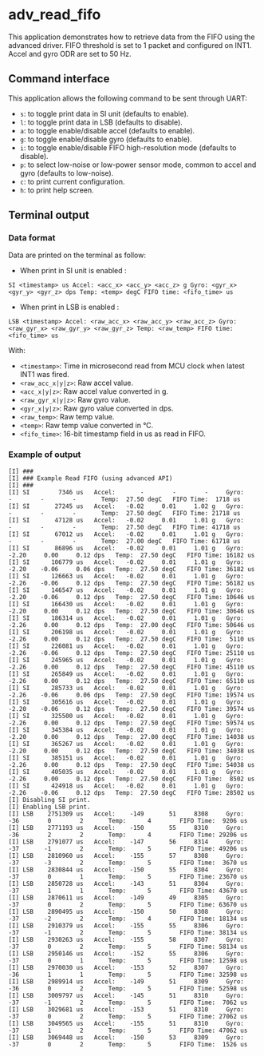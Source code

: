 # adv_read_fifo

This application demonstrates how to retrieve data from the FIFO using the advanced driver. FIFO threshold is set to 1 packet and configured on INT1. Accel and gyro ODR are set to 50 Hz.

## Command interface

This application allows the following command to be sent through UART:
* `s`: to toggle print data in SI unit (defaults to enable).
* `l`: to toggle print data in LSB (defaults to disable).
* `a`: to toggle enable/disable accel (defaults to enable).
* `g`: to toggle enable/disable gyro (defaults to enable).
* `i`: to toggle enable/disable FIFO high-resolution mode (defaults to disable).
* `p`: to select low-noise or low-power sensor mode, common to accel and gyro (defaults to low-noise).
* `c`: to print current configuration.
* `h`: to print help screen.

## Terminal output

### Data format

Data are printed on the terminal as follow:

* When print in SI unit is enabled :
```
SI <timestamp> us Accel: <acc_x> <acc_y> <acc_z> g Gyro: <gyr_x> <gyr_y> <gyr_z> dps Temp: <temp> degC FIFO time: <fifo_time> us
```
* When print in LSB is enabled :
```
LSB <timestamp> Accel: <raw_acc_x> <raw_acc_y> <raw_acc_z> Gyro: <raw_gyr_x> <raw_gyr_y> <raw_gyr_z> Temp: <raw_temp> FIFO time: <fifo_time> us
```

With:
* `<timestamp>`: Time in microsecond read from MCU clock when latest INT1 was fired.
* `<raw_acc_x|y|z>`: Raw accel value.
* `<acc_x|y|z>`: Raw accel value converted in g.
* `<raw_gyr_x|y|z>`: Raw gyro value.
* `<gyr_x|y|z>`: Raw gyro value converted in dps.
* `<raw_temp>`: Raw temp value.
* `<temp>`: Raw temp value converted in °C.
* `<fifo_time>`: 16-bit timestamp field in us as read in FIFO.

### Example of output

```
[I] ###
[I] ### Example Read FIFO (using advanced API)
[I] ###
[I] SI        7346 us   Accel:       -        -        -     Gyro:       -        -        -       Temp:  27.50 degC   FIFO Time:  1718 us
[I] SI       27245 us   Accel:   -0.02     0.01     1.02 g   Gyro:       -        -        -       Temp:  27.50 degC   FIFO Time: 21718 us
[I] SI       47128 us   Accel:   -0.02     0.01     1.01 g   Gyro:       -        -        -       Temp:  27.50 degC   FIFO Time: 41718 us
[I] SI       67012 us   Accel:   -0.02     0.01     1.01 g   Gyro:       -        -        -       Temp:  27.00 degC   FIFO Time: 61718 us
[I] SI       86896 us   Accel:   -0.02     0.01     1.01 g   Gyro:   -2.20     0.00     0.12 dps   Temp:  27.50 degC   FIFO Time: 16182 us
[I] SI      106779 us   Accel:   -0.02     0.01     1.01 g   Gyro:   -2.20    -0.06     0.06 dps   Temp:  27.50 degC   FIFO Time: 36182 us
[I] SI      126663 us   Accel:   -0.02     0.01     1.01 g   Gyro:   -2.26    -0.06     0.12 dps   Temp:  27.50 degC   FIFO Time: 56182 us
[I] SI      146547 us   Accel:   -0.02     0.01     1.01 g   Gyro:   -2.20    -0.06     0.12 dps   Temp:  27.50 degC   FIFO Time: 10646 us
[I] SI      166430 us   Accel:   -0.02     0.01     1.01 g   Gyro:   -2.20     0.00     0.12 dps   Temp:  27.50 degC   FIFO Time: 30646 us
[I] SI      186314 us   Accel:   -0.02     0.01     1.01 g   Gyro:   -2.26     0.00     0.12 dps   Temp:  27.00 degC   FIFO Time: 50646 us
[I] SI      206198 us   Accel:   -0.02     0.01     1.01 g   Gyro:   -2.26     0.00     0.12 dps   Temp:  27.50 degC   FIFO Time:  5110 us
[I] SI      226081 us   Accel:   -0.02     0.01     1.01 g   Gyro:   -2.26    -0.06     0.12 dps   Temp:  27.50 degC   FIFO Time: 25110 us
[I] SI      245965 us   Accel:   -0.02     0.01     1.01 g   Gyro:   -2.26     0.00     0.12 dps   Temp:  27.50 degC   FIFO Time: 45110 us
[I] SI      265849 us   Accel:   -0.02     0.01     1.01 g   Gyro:   -2.26     0.00     0.12 dps   Temp:  27.50 degC   FIFO Time: 65110 us
[I] SI      285733 us   Accel:   -0.02     0.01     1.01 g   Gyro:   -2.26    -0.06     0.06 dps   Temp:  27.50 degC   FIFO Time: 19574 us
[I] SI      305616 us   Accel:   -0.02     0.01     1.01 g   Gyro:   -2.20    -0.06     0.12 dps   Temp:  27.50 degC   FIFO Time: 39574 us
[I] SI      325500 us   Accel:   -0.02     0.01     1.01 g   Gyro:   -2.26     0.00     0.12 dps   Temp:  27.50 degC   FIFO Time: 59574 us
[I] SI      345384 us   Accel:   -0.02     0.01     1.01 g   Gyro:   -2.20     0.00     0.12 dps   Temp:  27.00 degC   FIFO Time: 14038 us
[I] SI      365267 us   Accel:   -0.02     0.01     1.01 g   Gyro:   -2.20     0.00     0.12 dps   Temp:  27.50 degC   FIFO Time: 34038 us
[I] SI      385151 us   Accel:   -0.02     0.01     1.01 g   Gyro:   -2.26     0.00     0.12 dps   Temp:  27.50 degC   FIFO Time: 54038 us
[I] SI      405035 us   Accel:   -0.02     0.01     1.01 g   Gyro:   -2.26     0.00     0.12 dps   Temp:  27.50 degC   FIFO Time:  8502 us
[I] SI      424918 us   Accel:   -0.02     0.01     1.01 g   Gyro:   -2.26    -0.06     0.12 dps   Temp:  27.50 degC   FIFO Time: 28502 us
[I] Disabling SI print.
[I] Enabling LSB print.
[I] LSB    2751309 us   Accel:    -149       51     8308     Gyro:     -36        0        2       Temp:      4        FIFO Time:  9206 us
[I] LSB    2771193 us   Accel:    -150       55     8310     Gyro:     -36        2        2       Temp:      4        FIFO Time: 29206 us
[I] LSB    2791077 us   Accel:    -147       56     8314     Gyro:     -37       -1        2       Temp:      5        FIFO Time: 49206 us
[I] LSB    2810960 us   Accel:    -155       57     8308     Gyro:     -37       -3        2       Temp:      5        FIFO Time:  3670 us
[I] LSB    2830844 us   Accel:    -150       55     8304     Gyro:     -37        0        1       Temp:      5        FIFO Time: 23670 us
[I] LSB    2850728 us   Accel:    -143       51     8304     Gyro:     -37        1        1       Temp:      5        FIFO Time: 43670 us
[I] LSB    2870611 us   Accel:    -149       49     8305     Gyro:     -37        0        2       Temp:      5        FIFO Time: 63670 us
[I] LSB    2890495 us   Accel:    -150       50     8308     Gyro:     -37       -2        2       Temp:      4        FIFO Time: 18134 us
[I] LSB    2910379 us   Accel:    -155       55     8306     Gyro:     -37       -1        2       Temp:      5        FIFO Time: 38134 us
[I] LSB    2930263 us   Accel:    -155       58     8307     Gyro:     -37        0        2       Temp:      5        FIFO Time: 58134 us
[I] LSB    2950146 us   Accel:    -152       55     8306     Gyro:     -37        0        1       Temp:      5        FIFO Time: 12598 us
[I] LSB    2970030 us   Accel:    -153       52     8307     Gyro:     -36        1        1       Temp:      5        FIFO Time: 32598 us
[I] LSB    2989914 us   Accel:    -149       51     8309     Gyro:     -36        0        2       Temp:      5        FIFO Time: 52598 us
[I] LSB    3009797 us   Accel:    -145       51     8310     Gyro:     -37       -1        2       Temp:      5        FIFO Time:  7062 us
[I] LSB    3029681 us   Accel:    -153       51     8310     Gyro:     -37        0        2       Temp:      5        FIFO Time: 27062 us
[I] LSB    3049565 us   Accel:    -155       51     8310     Gyro:     -37        1        2       Temp:      5        FIFO Time: 47062 us
[I] LSB    3069448 us   Accel:    -150       53     8309     Gyro:     -37        0        2       Temp:      5        FIFO Time:  1526 us
```

